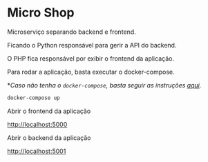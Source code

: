 # Micro Shop

Microserviço separando backend e frontend.

Ficando o Python responsável para gerir a API do backend.

O PHP fica responsável por exibir o frontend da aplicação.

Para rodar a aplicação, basta executar o docker-compose.

*_Caso não tenha o `docker-compose`, basta seguir as instruções [aqui](https://docs.docker.com/compose/install)._

```bash
docker-compose up
```

Abrir o frontend da aplicação

<http://localhost:5000>

Abrir o backend da aplicação

<http://localhost:5001>
